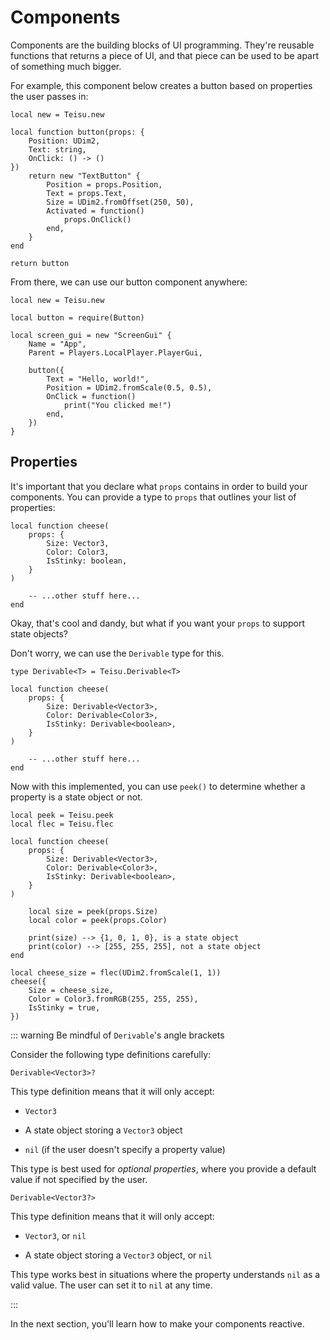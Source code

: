 # Components

Components are the building blocks of UI programming. They're reusable functions that returns a piece of UI, and that piece can be used to be apart of something much bigger.

For example, this component below creates a button based on properties the user passes in:

```luau [Button.luau]
local new = Teisu.new

local function button(props: {
    Position: UDim2,
    Text: string,
    OnClick: () -> ()
})
    return new "TextButton" {
        Position = props.Position,
        Text = props.Text,
        Size = UDim2.fromOffset(250, 50),
        Activated = function()
            props.OnClick()
        end,
    }
end

return button
```

From there, we can use our button component anywhere:

```luau [App.client.luau]
local new = Teisu.new

local button = require(Button)

local screen_gui = new "ScreenGui" {
    Name = "App",
    Parent = Players.LocalPlayer.PlayerGui,

    button({ 
        Text = "Hello, world!",
        Position = UDim2.fromScale(0.5, 0.5),
        OnClick = function()
            print("You clicked me!")
        end,
    })
} 
```

## Properties

It's important that you declare what `props` contains in order to build your components. You can provide a type to `props` that outlines your list of properties:

```luau {2-6}
local function cheese(
    props: {
        Size: Vector3,
        Color: Color3,
        IsStinky: boolean,
    }
)

    -- ...other stuff here...
end
```
 
Okay, that's cool and dandy, but what if you want your `props` to support state objects? 

Don't worry, we can use the `Derivable` type for this.


```luau {5-7}
type Derivable<T> = Teisu.Derivable<T>

local function cheese(
    props: {
        Size: Derivable<Vector3>,
        Color: Derivable<Color3>,
        IsStinky: Derivable<boolean>,
    }
)

    -- ...other stuff here...
end
```

Now with this implemented, you can use `peek()` to determine whether a property is a state object or not.

```luau
local peek = Teisu.peek
local flec = Teisu.flec

local function cheese(
    props: {
        Size: Derivable<Vector3>,
        Color: Derivable<Color3>,
        IsStinky: Derivable<boolean>,
    }
)

    local size = peek(props.Size)
    local color = peek(props.Color)

    print(size) --> {1, 0, 1, 0}, is a state object
    print(color) --> [255, 255, 255], not a state object
end

local cheese_size = flec(UDim2.fromScale(1, 1))
cheese({
    Size = cheese_size,
    Color = Color3.fromRGB(255, 255, 255),
    IsStinky = true,
})
```

::: warning Be mindful of `Derivable`'s angle brackets

Consider the following type definitions carefully:

```luau
Derivable<Vector3>?
```

This type definition means that it will only accept:

- `Vector3`

- A state object storing a `Vector3` object

- `nil` (if the user doesn't specify a property value)

This type is best used for *optional properties*, where you provide a default value if not specified by the user. 

```luau
Derivable<Vector3?>
```

This type definition means that it will only accept:

- `Vector3`, or `nil`

- A state object storing a `Vector3` object, or `nil`

This type works best in situations where the property understands `nil` as a valid value. The user can set it to `nil` at any time.

:::

In the next section, you'll learn how to make your components reactive.

